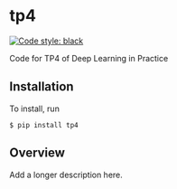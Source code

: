 # tp4

[![Code style: black](https://img.shields.io/badge/code%20style-black-000000.svg)](https://github.com/psf/black)

Code for TP4 of Deep Learning in Practice

## Installation

To install, run

```
$ pip install tp4
```

## Overview

Add a longer description here.
